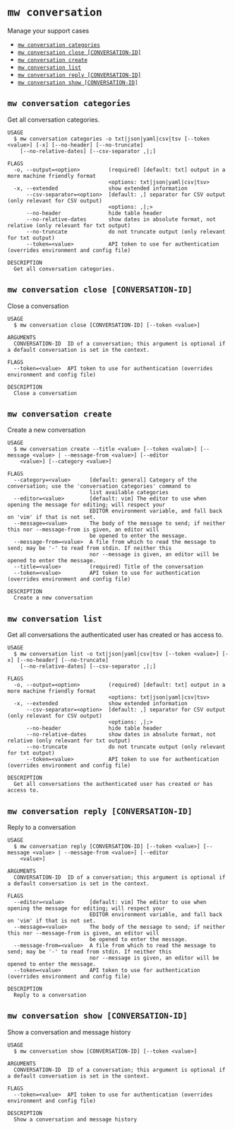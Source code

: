`mw conversation`
=================

Manage your support cases

* [`mw conversation categories`](#mw-conversation-categories)
* [`mw conversation close [CONVERSATION-ID]`](#mw-conversation-close-conversation-id)
* [`mw conversation create`](#mw-conversation-create)
* [`mw conversation list`](#mw-conversation-list)
* [`mw conversation reply [CONVERSATION-ID]`](#mw-conversation-reply-conversation-id)
* [`mw conversation show [CONVERSATION-ID]`](#mw-conversation-show-conversation-id)

## `mw conversation categories`

Get all conversation categories.

```
USAGE
  $ mw conversation categories -o txt|json|yaml|csv|tsv [--token <value>] [-x] [--no-header] [--no-truncate]
    [--no-relative-dates] [--csv-separator ,|;]

FLAGS
  -o, --output=<option>         (required) [default: txt] output in a more machine friendly format
                                <options: txt|json|yaml|csv|tsv>
  -x, --extended                show extended information
      --csv-separator=<option>  [default: ,] separator for CSV output (only relevant for CSV output)
                                <options: ,|;>
      --no-header               hide table header
      --no-relative-dates       show dates in absolute format, not relative (only relevant for txt output)
      --no-truncate             do not truncate output (only relevant for txt output)
      --token=<value>           API token to use for authentication (overrides environment and config file)

DESCRIPTION
  Get all conversation categories.
```

## `mw conversation close [CONVERSATION-ID]`

Close a conversation

```
USAGE
  $ mw conversation close [CONVERSATION-ID] [--token <value>]

ARGUMENTS
  CONVERSATION-ID  ID of a conversation; this argument is optional if a default conversation is set in the context.

FLAGS
  --token=<value>  API token to use for authentication (overrides environment and config file)

DESCRIPTION
  Close a conversation
```

## `mw conversation create`

Create a new conversation

```
USAGE
  $ mw conversation create --title <value> [--token <value>] [--message <value> | --message-from <value>] [--editor
    <value>] [--category <value>]

FLAGS
  --category=<value>      [default: general] Category of the conversation; use the 'conversation categories' command to
                          list available categories
  --editor=<value>        [default: vim] The editor to use when opening the message for editing; will respect your
                          EDITOR environment variable, and fall back on 'vim' if that is not set.
  --message=<value>       The body of the message to send; if neither this nor --message-from is given, an editor will
                          be opened to enter the message.
  --message-from=<value>  A file from which to read the message to send; may be '-' to read from stdin. If neither this
                          nor --message is given, an editor will be opened to enter the message.
  --title=<value>         (required) Title of the conversation
  --token=<value>         API token to use for authentication (overrides environment and config file)

DESCRIPTION
  Create a new conversation
```

## `mw conversation list`

Get all conversations the authenticated user has created or has access to.

```
USAGE
  $ mw conversation list -o txt|json|yaml|csv|tsv [--token <value>] [-x] [--no-header] [--no-truncate]
    [--no-relative-dates] [--csv-separator ,|;]

FLAGS
  -o, --output=<option>         (required) [default: txt] output in a more machine friendly format
                                <options: txt|json|yaml|csv|tsv>
  -x, --extended                show extended information
      --csv-separator=<option>  [default: ,] separator for CSV output (only relevant for CSV output)
                                <options: ,|;>
      --no-header               hide table header
      --no-relative-dates       show dates in absolute format, not relative (only relevant for txt output)
      --no-truncate             do not truncate output (only relevant for txt output)
      --token=<value>           API token to use for authentication (overrides environment and config file)

DESCRIPTION
  Get all conversations the authenticated user has created or has access to.
```

## `mw conversation reply [CONVERSATION-ID]`

Reply to a conversation

```
USAGE
  $ mw conversation reply [CONVERSATION-ID] [--token <value>] [--message <value> | --message-from <value>] [--editor
    <value>]

ARGUMENTS
  CONVERSATION-ID  ID of a conversation; this argument is optional if a default conversation is set in the context.

FLAGS
  --editor=<value>        [default: vim] The editor to use when opening the message for editing; will respect your
                          EDITOR environment variable, and fall back on 'vim' if that is not set.
  --message=<value>       The body of the message to send; if neither this nor --message-from is given, an editor will
                          be opened to enter the message.
  --message-from=<value>  A file from which to read the message to send; may be '-' to read from stdin. If neither this
                          nor --message is given, an editor will be opened to enter the message.
  --token=<value>         API token to use for authentication (overrides environment and config file)

DESCRIPTION
  Reply to a conversation
```

## `mw conversation show [CONVERSATION-ID]`

Show a conversation and message history

```
USAGE
  $ mw conversation show [CONVERSATION-ID] [--token <value>]

ARGUMENTS
  CONVERSATION-ID  ID of a conversation; this argument is optional if a default conversation is set in the context.

FLAGS
  --token=<value>  API token to use for authentication (overrides environment and config file)

DESCRIPTION
  Show a conversation and message history
```
